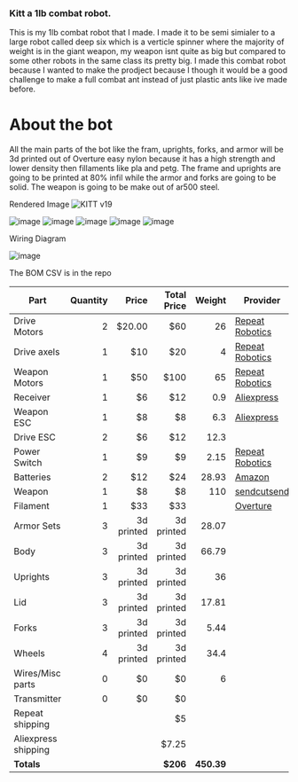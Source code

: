 ### Kitt a 1lb combat robot. 

This is my 1lb combat robot that I made. I made it to be semi simialer to a large robot called deep six which is a verticle spinner where the majority of weight is in the giant weapon, my weapon isnt quite as big but compared to some other robots in the same class its pretty big. I made this combat robot because I wanted to make the prodject because I though it would be a good challenge to make a full combat ant instead of just plastic ants like ive made before. 

# About the bot

All the main parts of the bot like the fram, uprights, forks, and armor will be 3d printed out of Overture easy nylon because it has a high strength and lower density then fillaments like pla and petg. The frame and uprights are going to be printed at 80% infil while the armor and forks are going to be solid. The weapon is going to be make out of ar500 steel.

Rendered Image
![KITT v19](https://github.com/user-attachments/assets/312ab55c-9ab9-404c-b3c7-8ca20e2384da)

![image](https://github.com/user-attachments/assets/577b0522-637e-4810-b987-b26e2d4528be)
![image](https://github.com/user-attachments/assets/4730f97a-d4fa-49d6-ab10-3bbbe5d908dc)
![image](https://github.com/user-attachments/assets/850cf064-8849-44d8-928a-9a3ad87ff003)
![image](https://github.com/user-attachments/assets/b9230572-a614-4666-a369-917c408cc3c5)
![image](https://github.com/user-attachments/assets/12eac346-e54d-461f-8156-da06e55a789e)

Wiring Diagram

![image](https://github.com/user-attachments/assets/cfbdef4d-c526-40b5-b9e7-ac3b37aaf740)


The BOM CSV is in the repo
  
  
| Part                 | Quantity | Price      | Total Price | Weight  | Provider |
|----------------------|---------:|-----------:|------------:|--------:|----------|
| Drive Motors         |        2 | $20.00     | $60         | 26      | [Repeat Robotics](https://repeat-robotics.com/buy/repeat-tangent-drive-motors/?attribute_motor-size=1406) |
| Drive axels          |        1 | $10        | $20         | 4       | [Repeat Robotics](https://teammalice.com/index.php/product/repeat-robotics-axle-ant-2pcs/) |
| Weapon Motors        |        1 | $50        | $100        | 65      | [Repeat Robotics](https://repeat-robotics.com/buy/2207-battle-ready-hubmotor/) |
| Receiver             |        1 | $6         | $12         | 0.9     | [Aliexpress](https://www.aliexpress.us/item/3256804714662317.html?…) |
| Weapon ESC           |        1 | $8         | $8          | 6.3     | [Aliexpress](https://www.aliexpress.us/item/3256808227888337.html?…) |
| Drive ESC            |        2 | $6         | $12         | 12.3
| Power Switch         |        1 | $9         | $9          | 2.15    | [Repeat Robotics](https://repeat-robotics.com/buy/fingertech-switch/) |
| Batteries            |        2 | $12        | $24         | 28.93   | [Amazon](https://www.amazon.com/GAONENG-300mAh-Battery-Connector-Racing/dp/B07MTDCTCD?…) |
| Weapon               |        1 | $8         | $8          | 110     | [sendcutsend](https://app.sendcutsend.com/) |
| Filament             |        1 | $33        | $33         |         | [Overture](https://overture3d.com/products/nylon-3d-printing-filament) |
| Armor Sets           |        3 | 3d printed | 3d printed  | 28.07   |          |
| Body                 |        3 | 3d printed | 3d printed  | 66.79   |          |
| Uprights             |        3 | 3d printed | 3d printed  | 36      |          |
| Lid                  |        3 | 3d printed | 3d printed  | 17.81   |          |
| Forks                |        3 | 3d printed | 3d printed  | 5.44    |          |
| Wheels               |        4 | 3d printed | 3d printed  | 34.4    |          |
| Wires/Misc parts     |        0 | $0         | $0          | 6       |          |
| Transmitter          |        0 | $0         | $0          |         |          |
| Repeat shipping      |          |            | $5          |         |          |
| Aliexpress shipping  |          |            | $7.25       |         |          |
| **Totals**           |          |            | **$206**    | **450.39** |          |
